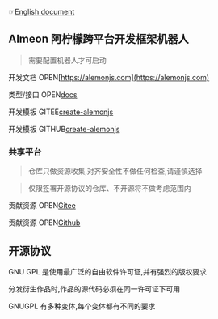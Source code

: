 ☞[English document](./README_English.md)

## Almeon 阿柠檬跨平台开发框架机器人

> 需要配置机器人才可启动

开发文档 OPEN[https://alemonjs.com](https://alemonjs.com)

类型/接口 OPEN[docs](https://ningmengchongshui.github.io/alemon/)

开发模板 GITEE[create-alemonjs](https://gitee.com/ningmengchongshui/alemon/tree/cli/bin)

开发模板 GITHUB[create-alemonjs](https://github.com/ningmengchongshui/alemon/tree/cli/bin)

### 共享平台

> 仓库只做资源收集,对齐安全性不做任何检查,请谨慎选择

> 仅限签署开源协议的仓库、不开源将不做考虑范围内

贡献资源 OPEN[Gitee](https://gitee.com/ningmengchongshui/alemon/blob/web/docs/about/plugins.md)

贡献资源 OPEN[Github](https://gitee.com/ningmengchongshui/alemon/blob/web/docs/about/plugins.md)

## 开源协议

GNU GPL 是使用最广泛的自由软件许可证,并有强烈的版权要求

分发衍生作品时,作品的源代码必须在同一许可证下可用

GNUGPL 有多种变体,每个变体都有不同的要求
